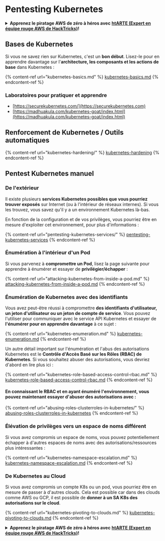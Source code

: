 # Pentesting Kubernetes

<details>

<summary><strong>Apprenez le piratage AWS de zéro à héros avec</strong> <a href="https://training.hacktricks.xyz/courses/arte"><strong>htARTE (Expert en équipe rouge AWS de HackTricks)</strong></a><strong>!</strong></summary>

Autres façons de soutenir HackTricks :

* Si vous souhaitez voir votre **entreprise annoncée dans HackTricks** ou **télécharger HackTricks en PDF**, consultez les [**PLANS D'ABONNEMENT**](https://github.com/sponsors/carlospolop) !
* Obtenez le [**swag officiel PEASS & HackTricks**](https://peass.creator-spring.com)
* Découvrez [**La famille PEASS**](https://opensea.io/collection/the-peass-family), notre collection exclusive de [**NFT**](https://opensea.io/collection/the-peass-family)
* **Rejoignez le** 💬 [**groupe Discord**](https://discord.gg/hRep4RUj7f) ou le [**groupe Telegram**](https://t.me/peass) ou **suivez** moi sur **Twitter** 🐦 [**@carlospolopm**](https://twitter.com/carlospolopm)**.**
* **Partagez vos astuces de piratage en soumettant des PR aux** [**HackTricks**](https://github.com/carlospolop/hacktricks) et [**HackTricks Cloud**](https://github.com/carlospolop/hacktricks-cloud) dépôts GitHub.

</details>

## Bases de Kubernetes

Si vous ne savez rien sur Kubernetes, c'est un **bon début**. Lisez-le pour en apprendre davantage sur l'**architecture, les composants et les actions de base** dans Kubernetes :

{% content-ref url="kubernetes-basics.md" %}
[kubernetes-basics.md](kubernetes-basics.md)
{% endcontent-ref %}

### Laboratoires pour pratiquer et apprendre

* [https://securekubernetes.com/](https://securekubernetes.com)
* [https://madhuakula.com/kubernetes-goat/index.html](https://madhuakula.com/kubernetes-goat/index.html)

## Renforcement de Kubernetes / Outils automatiques

{% content-ref url="kubernetes-hardening/" %}
[kubernetes-hardening](kubernetes-hardening/)
{% endcontent-ref %}

## Pentest Kubernetes manuel

### De l'extérieur

Il existe plusieurs **services Kubernetes possibles que vous pourriez trouver exposés** sur Internet (ou à l'intérieur de réseaux internes). Si vous les trouvez, vous savez qu'il y a un environnement Kubernetes là-bas.

En fonction de la configuration et de vos privilèges, vous pourriez être en mesure d'exploiter cet environnement, pour plus d'informations :

{% content-ref url="pentesting-kubernetes-services/" %}
[pentesting-kubernetes-services](pentesting-kubernetes-services/)
{% endcontent-ref %}

### Énumération à l'intérieur d'un Pod

Si vous parvenez à **compromettre un Pod**, lisez la page suivante pour apprendre à énumérer et essayer de **privilégier/échapper** :

{% content-ref url="attacking-kubernetes-from-inside-a-pod.md" %}
[attacking-kubernetes-from-inside-a-pod.md](attacking-kubernetes-from-inside-a-pod.md)
{% endcontent-ref %}

### Énumération de Kubernetes avec des identifiants

Vous avez peut-être réussi à compromettre **des identifiants d'utilisateur, un jeton d'utilisateur ou un jeton de compte de service**. Vous pouvez l'utiliser pour communiquer avec le service API Kubernetes et essayer de **l'énumérer pour en apprendre davantage** à ce sujet :

{% content-ref url="kubernetes-enumeration.md" %}
[kubernetes-enumeration.md](kubernetes-enumeration.md)
{% endcontent-ref %}

Un autre détail important sur l'énumération et l'abus des autorisations Kubernetes est le **Contrôle d'Accès Basé sur les Rôles (RBAC) de Kubernetes**. Si vous souhaitez abuser des autorisations, vous devriez d'abord en lire plus ici :

{% content-ref url="kubernetes-role-based-access-control-rbac.md" %}
[kubernetes-role-based-access-control-rbac.md](kubernetes-role-based-access-control-rbac.md)
{% endcontent-ref %}

#### En connaissant le RBAC et en ayant énuméré l'environnement, vous pouvez maintenant essayer d'abuser des autorisations avec :

{% content-ref url="abusing-roles-clusterroles-in-kubernetes/" %}
[abusing-roles-clusterroles-in-kubernetes](abusing-roles-clusterroles-in-kubernetes/)
{% endcontent-ref %}

### Élévation de privilèges vers un espace de noms différent

Si vous avez compromis un espace de noms, vous pouvez potentiellement échapper à d'autres espaces de noms avec des autorisations/ressources plus intéressantes :

{% content-ref url="kubernetes-namespace-escalation.md" %}
[kubernetes-namespace-escalation.md](kubernetes-namespace-escalation.md)
{% endcontent-ref %}

### De Kubernetes au Cloud

Si vous avez compromis un compte K8s ou un pod, vous pourriez être en mesure de passer à d'autres clouds. Cela est possible car dans des clouds comme AWS ou GCP, il est possible de **donner à un SA K8s des autorisations sur le cloud**.

{% content-ref url="kubernetes-pivoting-to-clouds.md" %}
[kubernetes-pivoting-to-clouds.md](kubernetes-pivoting-to-clouds.md)
{% endcontent-ref %}

<details>

<summary><strong>Apprenez le piratage AWS de zéro à héros avec</strong> <a href="https://training.hacktricks.xyz/courses/arte"><strong>htARTE (Expert en équipe rouge AWS de HackTricks)</strong></a><strong>!</strong></summary>

Autres façons de soutenir HackTricks :

* Si vous souhaitez voir votre **entreprise annoncée dans HackTricks** ou **télécharger HackTricks en PDF**, consultez les [**PLANS D'ABONNEMENT**](https://github.com/sponsors/carlospolop) !
* Obtenez le [**swag officiel PEASS & HackTricks**](https://peass.creator-spring.com)
* Découvrez [**La famille PEASS**](https://opensea.io/collection/the-peass-family), notre collection exclusive de [**NFT**](https://opensea.io/collection/the-peass-family)
* **Rejoignez le** 💬 [**groupe Discord**](https://discord.gg/hRep4RUj7f) ou le [**groupe Telegram**](https://t.me/peass) ou **suivez** moi sur **Twitter** 🐦 [**@carlospolopm**](https://twitter.com/carlospolopm)**.**
* **Partagez vos astuces de piratage en soumettant des PR aux** [**HackTricks**](https://github.com/carlospolop/hacktricks) et [**HackTricks Cloud**](https://github.com/carlospolop/hacktricks-cloud) dépôts GitHub.

</details>
